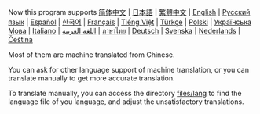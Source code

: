 
Now this program supports [简体中文]() | [日本語](LunaTranslator/files/lang/ja.json) | [繁體中文](LunaTranslator/files/lang/cht.json) | [English](LunaTranslator/files/lang/en.json) | [Русский язык](LunaTranslator/files/lang/ru.json) | [Español](LunaTranslator/files/lang/es.json) | [한국어](LunaTranslator/files/lang/ko.json) | [Français](LunaTranslator/files/lang/fr.json)  | [Tiếng Việt](LunaTranslator/files/lang/vi.json) | [Türkçe](LunaTranslator/files/lang/tr.json) | [Polski](LunaTranslator/files/lang/pl.json) | [Українська Мова](LunaTranslator/files/lang/uk.json) | [Italiano](LunaTranslator/files/lang/it.json) | [اللغة العربية](LunaTranslator/files/lang/ar.json) | [ภาษาไทย](LunaTranslator/files/lang/th.json) | [Deutsch](LunaTranslator/files/lang/de.json) | [Svenska](LunaTranslator/files/lang/sv.json) | [Nederlands](LunaTranslator/files/lang/nl.json) | [Čeština](LunaTranslator/files/lang/cs.json)

Most of them are machine translated from Chinese.

You can ask for other language support of machine translation, or you can translate manually to get more accurate translation.

To translate manually, you can access the directory [files/lang](LunaTranslator/files/lang) to find the language file of you language, and adjust the unsatisfactory translations.
